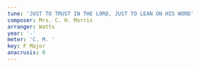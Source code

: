 ```yaml
---
tune: 'JUST TO TRUST IN THE LORD, JUST TO LEAN ON HIS WORD'
composer: Mrs. C. H. Morris
arranger: Watts
year: '-'
meter: 'C. M. '
key: F Major
anacrusis: 0
---
```

